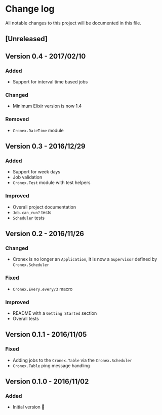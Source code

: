 # Change log
All notable changes to this project will be documented in this file.

## [Unreleased]

## Version 0.4 - 2017/02/10

### Added 
- Support for interval time based jobs

### Changed
- Minimum Elixir version is now 1.4

### Removed
- `Cronex.DateTime` module 

## Version 0.3 - 2016/12/29

### Added
- Support for week days
- Job validation
- `Cronex.Test` module with test helpers

### Improved 
- Overall project documentation
- `Job.can_run?` tests
- `Scheduler` tests

## Version 0.2 - 2016/11/26

### Changed
- Cronex is no longer an `Application`, it is now a `Supervisor` defined by `Cronex.Scheduler`

### Fixed
- `Cronex.Every.every/3` macro

### Improved 
- README with a `Getting Started` section
- Overall tests

## Version 0.1.1 - 2016/11/05

### Fixed
- Adding jobs to the `Cronex.Table` via the `Cronex.Scheduler`
- `Cronex.Table` ping message handling

## Version 0.1.0 - 2016/11/02

### Added
- Initial version 🎉

